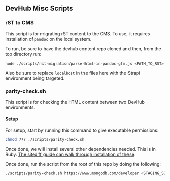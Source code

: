 ## DevHub Misc Scripts

### rST to CMS

This script is for migrating rST content to the CMS. To use, it requires installation of `pandoc` on the local system.

To run, be sure to have the devhub content repo cloned and then, from the top directory run:

`node ./scripts/rst-migration/parse-html-in-pandoc-gfm.js <PATH_TO_RST>`

Also be sure to replace `localhost` in the files here with the Strapi environment being targeted.

### parity-check.sh

This script is for checking the HTML content between two DevHub environments.

#### Setup

For setup, start by running this command to give executable permissions:

```sh
chmod 777 ./scripts/parity-check.sh
```

Once done, we will install several other dependencies needed. This is in Ruby. [The sitediff guide can walk through installation of these](https://github.com/evolvingweb/sitediff/blob/master/INSTALLATION.md#macos).

Once done, run the script from the root of this repo by doing the following:

```sh
./scripts/parity-check.sh https://www.mongodb.com/developer <STAGING_SITE> <PATH_TO_ARTICLE>
```
